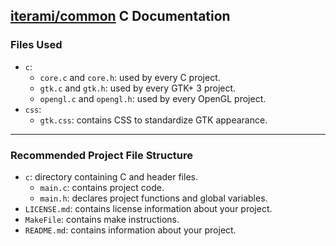 [iterami/common](https://github.com/iterami/common) C Documentation
-------------------------------------------------------------------

### Files Used
* `c`:
  * `core.c` and `core.h`: used by every C project.
  * `gtk.c` and `gtk.h`: used by every GTK+ 3 project.
  * `opengl.c` and `opengl.h`: used by every OpenGL project.
* `css`:
  * `gtk.css`: contains CSS to standardize GTK appearance.

---

### Recommended Project File Structure
* `c`: directory containing C and header files.
  * `main.c`: contains project code.
  * `main.h`: declares project functions and global variables.
* `LICENSE.md`: contains license information about your project.
* `MakeFile`: contains make instructions.
* `README.md`: contains information about your project.
